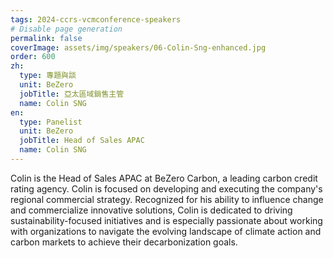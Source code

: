 ```yaml
---
tags: 2024-ccrs-vcmconference-speakers
# Disable page generation
permalink: false
coverImage: assets/img/speakers/06-Colin-Sng-enhanced.jpg
order: 600
zh:
  type: 專題與談
  unit: BeZero
  jobTitle: 亞太區域銷售主管
  name: Colin SNG
en:
  type: Panelist
  unit: BeZero
  jobTitle: Head of Sales APAC
  name: Colin SNG
---
```


Colin is the Head of Sales APAC at BeZero Carbon, a leading carbon credit rating agency. Colin is focused on developing and executing the company's regional commercial strategy. Recognized for his ability to influence change and commercialize innovative solutions, Colin is dedicated to driving sustainability-focused initiatives and is especially passionate about working with organizations to navigate the evolving landscape of climate action and carbon markets to achieve their decarbonization goals.
